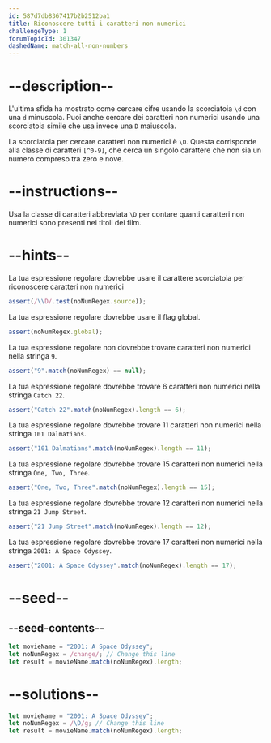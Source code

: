 ```yaml
---
id: 587d7db8367417b2b2512ba1
title: Riconoscere tutti i caratteri non numerici
challengeType: 1
forumTopicId: 301347
dashedName: match-all-non-numbers
---
```


# --description--

L'ultima sfida ha mostrato come cercare cifre usando la scorciatoia `\d` con una `d` minuscola. Puoi anche cercare dei caratteri non numerici usando una scorciatoia simile che usa invece una `D` maiuscola.

La scorciatoia per cercare caratteri non numerici è `\D`. Questa corrisponde alla classe di caratteri `[^0-9]`, che cerca un singolo carattere che non sia un numero compreso tra zero e nove.

# --instructions--

Usa la classe di caratteri abbreviata `\D` per contare quanti caratteri non numerici sono presenti nei titoli dei film.

# --hints--

La tua espressione regolare dovrebbe usare il carattere scorciatoia per riconoscere caratteri non numerici

```js
assert(/\\D/.test(noNumRegex.source));
```

La tua espressione regolare dovrebbe usare il flag global.

```js
assert(noNumRegex.global);
```

La tua espressione regolare non dovrebbe trovare caratteri non numerici nella stringa `9`.

```js
assert("9".match(noNumRegex) == null);
```

La tua espressione regolare dovrebbe trovare 6 caratteri non numerici nella stringa `Catch 22`.

```js
assert("Catch 22".match(noNumRegex).length == 6);
```

La tua espressione regolare dovrebbe trovare 11 caratteri non numerici nella stringa `101 Dalmatians`.

```js
assert("101 Dalmatians".match(noNumRegex).length == 11);
```

La tua espressione regolare dovrebbe trovare 15 caratteri non numerici nella stringa `One, Two, Three`.

```js
assert("One, Two, Three".match(noNumRegex).length == 15);
```

La tua espressione regolare dovrebbe trovare 12 caratteri non numerici nella stringa `21 Jump Street`.

```js
assert("21 Jump Street".match(noNumRegex).length == 12);
```

La tua espressione regolare dovrebbe trovare 17 caratteri non numerici nella stringa `2001: A Space Odyssey`.

```js
assert("2001: A Space Odyssey".match(noNumRegex).length == 17);
```

# --seed--

## --seed-contents--

```js
let movieName = "2001: A Space Odyssey";
let noNumRegex = /change/; // Change this line
let result = movieName.match(noNumRegex).length;
```

# --solutions--

```js
let movieName = "2001: A Space Odyssey";
let noNumRegex = /\D/g; // Change this line
let result = movieName.match(noNumRegex).length;
```
